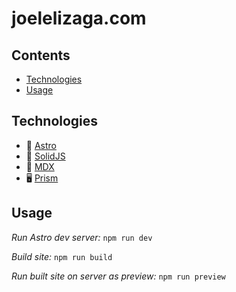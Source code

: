 # joelelizaga.com

## Contents

<!-- vim-markdown-toc GFM -->

* [Technologies](#technologies)
* [Usage](#usage)

<!-- vim-markdown-toc -->

## Technologies

* 🚀 [Astro](https://astro.build)
* 🧊 [SolidJS](https://www.solidjs.com/)
* 📓 [MDX](https://mdxjs.com/)
* 🖥️ [Prism](https://prismjs.com/)

## Usage

*Run Astro dev server:* `npm run dev`

*Build site:* `npm run build`

*Run built site on server as preview:* `npm run preview`
